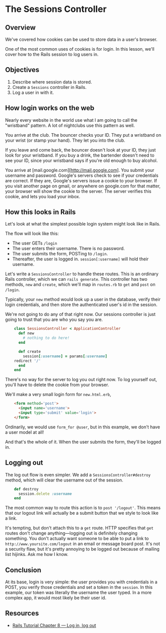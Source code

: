 # The Sessions Controller

## Overview

We've covered how cookies can be used to store data in a user's browser.

One of the most common uses of cookies is for login. In this lesson, we'll cover how to the Rails session to log users in.

## Objectives
  1. Describe where session data is stored.
  2. Create a `Sessions` controller in Rails.
  2. Log a user in with it.

## How login works on the web

Nearly every website in the world use what I am going to call the "wristband" pattern. A lot of nightclubs use this pattern as well.

You arrive at the club. The bouncer checks your ID. They put a wristband on your wrist (or stamp your hand). They let you into the club.

If you leave and come back, the bouncer doesn't look at your ID, they just look for your wristband. If you buy a drink, the bartender doesn't need to see your ID, since your wristband says if you're old enough to buy alcohol.

You arrive at [mail.google.com][http://mail.google.com]. You submit your username and password. Google's servers check to see if your credentials are correct. If they are, Google's servers issue a cookie to your browser. If you visit another page on gmail, or anywhere on google.com for that matter, your browser will show the cookie to the server. The server verifies this cookie, and lets you load your inbox.

## How this looks in Rails

Let's look at what the simplest possible login system might look like in Rails.

The flow will look like this:

   * The user GETs `/login`
   * The user enters their username. There is no password.
   * The user submits the form, POSTing to `/login`.
   * Thereafter, the user is logged in. `session[:username]` will hold their username.

Let's write a `SessionsController` to handle these routes. This is an ordinary Rails controller, which we can `rails generate`. This controller has two methods, `new` and `create`, which we'll map in `routes.rb` to `get` and `post` on `/login`.

Typically, your `new` method would look up a user in the database, verify their login credentials, and then store the authenticated user's id in the session.

We're not going to do any of that right now. Our sessions controller is just going to trust that you are who you say you are.

```ruby
    class SessionsController < ApplicationController
      def new
        # nothing to do here!
      end

      def create
        session[:username] = params[:username]
	redirect '/'
      end
    end
```

There's no way for the server to log you out right now. To log yourself out, you'll have to delete the cookie from your browser.

We'll make a very small login form for `new.html.erb`,

```html
    <form method='post'>
      <input name='username'>
      <input type='submit' value='login'>
    </form>
```

Ordinarily, we would use `form_for @user`, but in this example, we don't have a user model at all!

And that's the whole of it. When the user submits the form, they'll be logged in.

## Logging out

The log out flow is even simpler. We add a `SessionsController#destroy` method, which will clear the username out of the session.

```ruby
    def destroy
      session.delete :username
    end
```

The most common way to route this action is to `post '/logout'`. This means that our logout link will actually be a submit button that we style to look like a link.

It's tempting, but don't attach this to a `get` route. HTTP specifies that `get` routes don't change anything—logging out is definitely changing something. You don't actually want someone to be able to put a link to `http://www.yoursite.com/logout` in an email or message board post. It's not a security flaw, but it's pretty annoying to be logged out because of mailing list hijinks. Ask me how I know.

## Conclusion

At its base, login is very simple: the user provides you with credentials in a POST, you verify those credentials and set a token in the `session`. In this example, our token was literally the username the user typed. In a more complex app, it would most likely be their user id.

## Resources
  * [Rails Tutorial Chapter 8 — Log in, log out][log_in_log_out]

[log_in_log_out]: https://www.railstutorial.org/book/log_in_log_out
